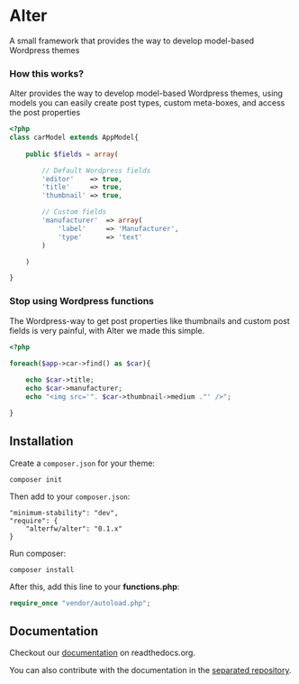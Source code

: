 Alter
=====

A small framework that provides the way to develop model-based Wordpress themes

### How this works?

Alter provides the way to develop model-based Wordpress themes, using models you can easily create post types, custom meta-boxes, and access the post properties

```php
<?php
class carModel extends AppModel{
	
	public $fields = array(

		// Default Wordpress fields
		'editor'	=> true,
		'title'		=> true,
		'thumbnail'	=> true,

		// Custom fields
		'manufacturer'	=> array(
			'label'		=> 'Manufacturer',
			'type'		=> 'text'	
		)

	)

}
```

### Stop using Wordpress functions

The Wordpress-way to get post properties like thumbnails and custom post fields is very painful, with Alter we made this simple.

```php
<?php

foreach($app->car->find() as $car){
	
	echo $car->title;
	echo $car->manufacturer;
	echo "<img src='". $car->thumbnail->medium ."' />";

}
```

## Installation

Create a `composer.json` for your theme:

	composer init

Then add to your `composer.json`:
	
	"minimum-stability": "dev",
	"require": {
        "alterfw/alter": "0.1.x"
    }    

Run composer:

	composer install

After this, add this line to your **functions.php**:

```php
require_once "vendor/autoload.php";
```

## Documentation

Checkout our [documentation](http://alter-framework.readthedocs.org/en/latest/index.html) on readthedocs.org.

You can also contribute with the documentation in the [separated repository](https://github.com/alterfw/docs).
